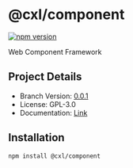 # @cxl/component 
	
[![npm version](https://badge.fury.io/js/%40cxl%2Fcomponent.svg)](https://badge.fury.io/js/%40cxl%2Fcomponent)

Web Component Framework

## Project Details

-   Branch Version: [0.0.1](https://npmjs.com/package/@cxl/component/v/0.0.1)
-   License: GPL-3.0
-   Documentation: [Link](https://cxlio.github.io/cxl/component)

## Installation

	npm install @cxl/component

